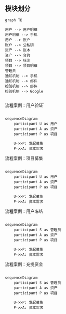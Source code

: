 ## 模块划分


```mermaid
graph TB

用户 --> 用户明细
用户明细 --> 手机
用户 --> 账户
账户 --> 公私钥
资产 --> 账本
资产 --> 合约
项目 --> 标注
项目 --> 项目明细
管理员 
通知机制 --> 手机
通知机制 --> 邮件
检验机制 --> 邮件
检验机制 --> Google


```


流程案例：用户验证`
```mermaid

sequenceDiagram
    participant U as 用户
    participant A as 资产
    participant P as 项目

    U->>P: 发起募集
    P->>A: 资本需求

```

流程案例：项目募集
```mermaid

sequenceDiagram
    participant U as 用户
    participant A as 资产
    participant P as 项目

    U->>P: 发起募集
    P->>A: 资本需求

```

流程案例：用户冻结
```mermaid

sequenceDiagram
    participant S as 管理员
    participant A as 资产
    participant P as 项目

    U->>P: 发起募集
    P->>A: 资本需求

```

流程案例：充提资金
```mermaid

sequenceDiagram
    participant S as 管理员
    participant A as 资产
    participant P as 项目

    U->>P: 发起募集
    P->>A: 资本需求

```

